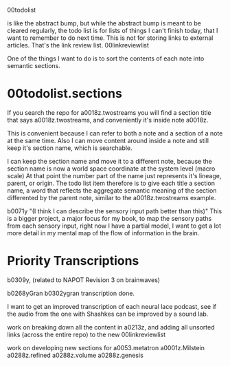 00todolist

is like the abstract bump, but while the abstract bump is meant to be cleared regularly, the todo list is for lists of things I can't finish today, that I want to remember to do next time. This is not for storing links to external articles. That's the link review list. 00linkreviewlist

One of the things I want to do is to sort the contents of each note into semantic sections.

# 00todolist.sections
If you search the repo for a0018z.twostreams you will find a section title that says a0018z.twostreams, and conveniently it's inside note a0018z.

This is convenient because I can refer to both a note and a section of a note at the same time. Also I can move content around inside a note and still keep it's section name, which is searchable.

I can keep the section name and move it to a different note, because the section name is now a world space coordinate at the system level (macro scale) At that point the number part of the name just represents it's lineage, parent, or origin. The todo list item therefore is to give each title a section name, a word that reflects the aggregate semantic meaning of the section differented by the parent note, similar to the a0018z.twostreams example.

b0071y "(I think I can describe the sensory input path better than this)" This is a bigger project, a major focus for my book, to map the sensory paths from each sensory input, right now I have a partial model, I want to get a lot more detail in my mental map of the flow of information in the brain.

# Priority Transcriptions
b0309y,  (related to NAPOT Revision 3 on brainwaves)

b0268yGran
b0302ygran transcription done.

I want to get an improved transcription of each neural lace podcast, see if the audio from the one with Shashkes can be improved by a sound lab.

work on breaking down all the content in a0213z, and adding all unsorted links (across the entire repo) to the new 00linkreviewlist

work on developing new sections for 
a0053.metatron
a0001z.Milstein
a0288z.refined
a0288z.volume
a0288z.genesis


